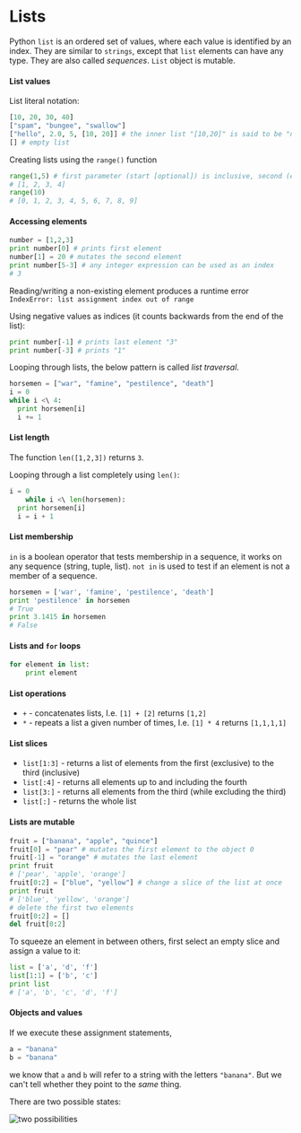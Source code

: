 Lists
=====

Python `list` is an ordered set of values, where each value is identified by an index. They are similar to `strings`, except that `list` elements can have any type. They are also called *sequences*. `List` object is mutable.

#### List values

List literal notation:

```Python
[10, 20, 30, 40] 
["spam", "bungee", "swallow"]
["hello", 2.0, 5, [10, 20]] # the inner list "[10,20]" is said to be "nested"
[] # empty list
```

Creating lists using the `range()` function

```Python
range(1,5) # first parameter (start [optional]) is inclusive, second (end) is exclusive
# [1, 2, 3, 4]
range(10)
# [0, 1, 2, 3, 4, 5, 6, 7, 8, 9]
```

#### Accessing elements

```Python
number = [1,2,3]
print number[0] # prints first element
number[1] = 20 # mutates the second element
print number[5-3] # any integer expression can be used as an index
# 3
```

Reading/writing a non-existing element produces a runtime error `IndexError: list assignment index out of range`

Using negative values as indices (it counts backwards from the end of the list):

```Python
print number[-1] # prints last element "3"
print number[-3] # prints "1"
```

Looping through lists, the below pattern is called *list traversal*.

```Python
horsemen = ["war", "famine", "pestilence", "death"] 
i = 0 
while i <\ 4: 
  print horsemen[i] 
  i += 1 
```

#### List length

The function `len([1,2,3])` returns `3`.

Looping through a list completely using `len()`:

```Python
i = 0 
    while i <\ len(horsemen): 
  print horsemen[i] 
  i = i + 1
```

#### List membership

`in` is a boolean operator that tests membership in a sequence, it works on any sequence (string, tuple, list). `not in` is used to test if an element is not a member of a sequence.

```Python
horsemen = ['war', 'famine', 'pestilence', 'death']
print 'pestilence' in horsemen
# True
print 3.1415 in horsemen
# False
```

#### Lists and `for` loops

```Python
for element in list:
    print element
```

#### List operations

* `+` - concatenates lists, I.e. `[1] + [2]` returns `[1,2]`
* `*` - repeats a list a given number of times, I.e. `[1] * 4` returns `[1,1,1,1]`

#### List slices

* `list[1:3]` - returns a list of elements from the first (exclusive) to the third (inclusive)
* `list[:4]` - returns all elements up to and including the fourth
* `list[3:]` - returns all elements from the third (while excluding the third)
* `list[:]` - returns the whole list

#### Lists are mutable

```Python
fruit = ["banana", "apple", "quince"] 
fruit[0] = "pear" # mutates the first element to the object 0
fruit[-1] = "orange" # mutates the last element
print fruit 
# ['pear', 'apple', 'orange']
fruit[0:2] = ["blue", "yellow"] # change a slice of the list at once
print fruit
# ['blue', 'yellow', 'orange']
# delete the first two elements
fruit[0:2] = [] 
del fruit[0:2]
```

To squeeze an element in between others, first select an empty slice and assign a value to it:

```Python
list = ['a', 'd', 'f']
list[1:1] = ['b', 'c']
print list
# ['a', 'b', 'c', 'd', 'f']
```

#### Objects and values

If we execute these assignment statements,

```Python
a = "banana"
b = "banana"
```

we know that `a` and `b` will refer to a string with the letters `"banana"`. But we can't tell whether they point to the *same* thing.

There are two possible states:

![two possibilities](http://dl.dropbox.com/u/31042440/indented-markdown-in-gedit.png)
